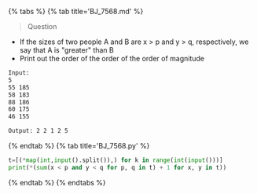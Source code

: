 {% tabs %}
{% tab title='BJ_7568.md' %}

> Question

* If the sizes of two people A and B are x > p and y > q, respectively, we say that A is "greater" than B
* Print out the order of the order of the order of magnitude

```txt
Input:
5
55 185
58 183
88 186
60 175
46 155

Output: 2 2 1 2 5
```

{% endtab %}
{% tab title='BJ_7568.py' %}

```py
t=[(*map(int,input().split()),) for k in range(int(input()))]
print(*(sum(x < p and y < q for p, q in t) + 1 for x, y in t))
```

{% endtab %}
{% endtabs %}
